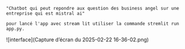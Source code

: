     "Chatbot qui peut repondre aux question des business angel sur une entreprise qui est mistral ai"

    pour lancé l'app avec stream lit utiliser la commande stremlit run app.py.
    
![interface](Capture d’écran du 2025-02-22 16-36-02.png)
